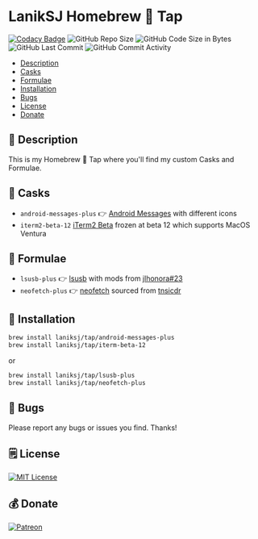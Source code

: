 # LanikSJ Homebrew 🍻 Tap

[![Codacy Badge](https://app.codacy.com/project/badge/Grade/461fc7358cfd415abf338d475d948157)](https://www.codacy.com/gh/LanikSJ/homebrew-tap/dashboard?utm_source=github.com&utm_medium=referral&utm_content=LanikSJ/homebrew-tap&utm_campaign=Badge_Grade)
![GitHub Repo Size](https://img.shields.io/github/repo-size/laniksj/homebrew-tap)
![GitHub Code Size in Bytes](https://img.shields.io/github/languages/code-size/laniksj/homebrew-tap)
![GitHub Last Commit](https://img.shields.io/github/last-commit/laniksj/homebrew-tap)
![GitHub Commit Activity](https://img.shields.io/github/commit-activity/m/laniksj/homebrew-tap)

- [Description](#description)
- [Casks](#casks)
- [Formulae](#formulae)
- [Installation](#installation)
- [Bugs](#bugs)
- [License](#license)
- [Donate](#donate)

## 📝 Description

This is my Homebrew 🍻 Tap where you'll find my custom Casks and Formulae.

## 🍻 Casks

- `android-messages-plus` 👉 [Android Messages](https://github.com/OrangeDrangon/android-messages-desktop) with different icons
- `iterm2-beta-12` [iTerm2 Beta](https://github.com/gnachman/iTerm2) frozen at beta 12 which supports MacOS Ventura

## 🍻 Formulae

- `lsusb-plus` 👉 [lsusb](https://github.com/jlhonora/lsusb) with mods from [jlhonora#23](https://github.com/jlhonora/lsusb/pull/23)
- `neofetch-plus` 👉 [neofetch](https://github.com/dylanaraps/neofetch) sourced from [tnsicdr](https://github.com/tnsicdr/neofetch)

## 💾 Installation

```bash
brew install laniksj/tap/android-messages-plus
brew install laniksj/tap/iterm-beta-12
```

or

```bash
brew install laniksj/tap/lsusb-plus
brew install laniksj/tap/neofetch-plus
```

## 🐛 Bugs

Please report any bugs or issues you find. Thanks!

## 🗒️ License

[![MIT License](https://img.shields.io/badge/license-MIT-blue)](https://en.wikipedia.org/wiki/MIT_License)

## 💰 Donate

[![Patreon](https://img.shields.io/badge/patreon-donate-blue.svg)](https://www.patreon.com/laniksj/overview)
